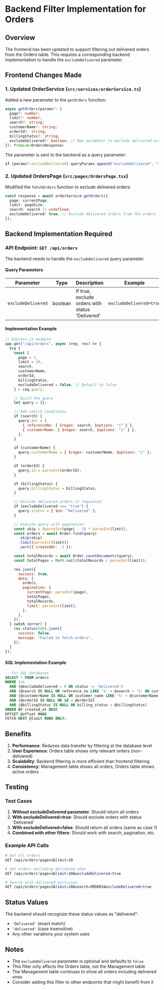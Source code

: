 # Backend Filter Implementation for Orders

## Overview

The frontend has been updated to support filtering out delivered orders from the Orders table. This requires a corresponding backend implementation to handle the `excludeDelivered` parameter.

## Frontend Changes Made

### 1. Updated OrderService (`src/services/orderService.ts`)

Added a new parameter to the `getOrders` function:

```typescript
async getOrders(params?: {
  page?: number;
  limit?: number;
  search?: string;
  customerName?: string;
  orderId?: string;
  billingStatus?: string;
  excludeDelivered?: boolean; // New parameter to exclude delivered orders
}): Promise<OrdersResponse>
```

The parameter is sent to the backend as a query parameter:

```typescript
if (params?.excludeDelivered) queryParams.append("excludeDelivered", "true");
```

### 2. Updated OrdersPage (`src/pages/OrdersPage.tsx`)

Modified the `fetchOrders` function to exclude delivered orders:

```typescript
const response = await orderService.getOrders({
  page: currentPage,
  limit: pageSize,
  search: search || undefined,
  excludeDelivered: true, // Exclude delivered orders from the orders table
});
```

## Backend Implementation Required

### API Endpoint: `GET /api/orders`

The backend needs to handle the `excludeDelivered` query parameter.

#### Query Parameters

| Parameter          | Type    | Description                                     | Example                 |
| ------------------ | ------- | ----------------------------------------------- | ----------------------- |
| `excludeDelivered` | boolean | If true, exclude orders with status 'Delivered' | `excludeDelivered=true` |

#### Implementation Example

```javascript
// Express.js example
app.get("/api/orders", async (req, res) => {
  try {
    const {
      page = 1,
      limit = 10,
      search,
      customerName,
      orderId,
      billingStatus,
      excludeDelivered = false, // Default to false
    } = req.query;

    // Build the query
    let query = {};

    // Add search conditions
    if (search) {
      query.$or = [
        { referenceNo: { $regex: search, $options: "i" } },
        { customerName: { $regex: search, $options: "i" } },
      ];
    }

    if (customerName) {
      query.customerName = { $regex: customerName, $options: "i" };
    }

    if (orderId) {
      query.id = parseInt(orderId);
    }

    if (billingStatus) {
      query.billingStatus = billingStatus;
    }

    // Exclude delivered orders if requested
    if (excludeDelivered === "true") {
      query.status = { $ne: "Delivered" };
    }

    // Execute query with pagination
    const skip = (parseInt(page) - 1) * parseInt(limit);
    const orders = await Order.find(query)
      .skip(skip)
      .limit(parseInt(limit))
      .sort({ createdAt: -1 });

    const totalRecords = await Order.countDocuments(query);
    const totalPages = Math.ceil(totalRecords / parseInt(limit));

    res.json({
      success: true,
      data: {
        orders,
        pagination: {
          currentPage: parseInt(page),
          totalPages,
          totalRecords,
          limit: parseInt(limit),
        },
      },
    });
  } catch (error) {
    res.status(500).json({
      success: false,
      message: "Failed to fetch orders",
    });
  }
});
```

#### SQL Implementation Example

```sql
-- For SQL databases
SELECT * FROM orders
WHERE 1=1
  AND (@excludeDelivered = 0 OR status != 'Delivered')
  AND (@search IS NULL OR reference_no LIKE '%' + @search + '%' OR customer_name LIKE '%' + @search + '%')
  AND (@customerName IS NULL OR customer_name LIKE '%' + @customerName + '%')
  AND (@orderId IS NULL OR id = @orderId)
  AND (@billingStatus IS NULL OR billing_status = @billingStatus)
ORDER BY created_at DESC
OFFSET @offset ROWS
FETCH NEXT @limit ROWS ONLY;
```

## Benefits

1. **Performance**: Reduces data transfer by filtering at the database level
2. **User Experience**: Orders table shows only relevant orders (non-delivered)
3. **Scalability**: Backend filtering is more efficient than frontend filtering
4. **Consistency**: Management table shows all orders, Orders table shows active orders

## Testing

### Test Cases

1. **Without excludeDelivered parameter**: Should return all orders
2. **With excludeDelivered=true**: Should exclude orders with status 'Delivered'
3. **With excludeDelivered=false**: Should return all orders (same as case 1)
4. **Combined with other filters**: Should work with search, pagination, etc.

### Example API Calls

```bash
# Get all orders
GET /api/orders?page=1&limit=10

# Get orders excluding delivered ones
GET /api/orders?page=1&limit=10&excludeDelivered=true

# Search with delivered exclusion
GET /api/orders?page=1&limit=10&search=ORD001&excludeDelivered=true
```

## Status Values

The backend should recognize these status values as "delivered":

- `'Delivered'` (exact match)
- `'delivered'` (case insensitive)
- Any other variations your system uses

## Notes

- The `excludeDelivered` parameter is optional and defaults to `false`
- This filter only affects the Orders table, not the Management table
- The Management table continues to show all orders including delivered ones
- Consider adding this filter to other endpoints that might benefit from it

